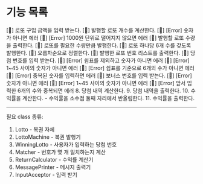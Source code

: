 # 기능 목록

[:deciduous_tree:] 로또 구입 금액을 입력 받는다.
    [:deciduous_tree:] 발행할 로또 개수를 계산한다.
    [:deciduous_tree:] [Error] 숫자가 아니면 에러
    [:deciduous_tree:] [Error] 1000원 단위로 떨어지지 않으면 에러
[:deciduous_tree:] 발행할 로또 수량을 출력한다.
[:deciduous_tree:] 로또를 필요한 수량만큼 발행한다.
    [:deciduous_tree:] 로또 하나당 6개 수를 갖도록 발행한다.
    [:deciduous_tree:] 오름차순으로 정렬한다.
[:deciduous_tree:] 발행한 로또 번호 리스트를 출력한다.
[:deciduous_tree:] 당첨 번호를 입력 받는다.
    [:deciduous_tree:] [Error] 쉼표를 제외하고 숫자가 아니면 에러
    [:deciduous_tree:] [Error] 1~45 사이의 숫자가 아니면 에러
    [:deciduous_tree:] [Error] 쉼표를 기준으로 6개의 수가 아니면 에러
    [:deciduous_tree:] [Error] 중복된 숫자를 입력하면 에러
[:deciduous_tree:] 보너스 번호를 입력 받는다.
    [:deciduous_tree:] [Error] 숫자가 아니면 에러
    [:deciduous_tree:] [Error] 1~45 사이의 숫자가 아니면 에러
    [:deciduous_tree:] [Error] 앞서 입력한 6개의 수와 중복되면 에러
8. 당첨 내역 계산한다.
9. 당첨 내역을 출력한다.
10. 수익률을 계산한다.
    - 수익률을 소수점 둘째 자리에서 반올림한다.
11. 수익률을 출력한다.

---
필요 class 종류:
1. Lotto - 복권 자체
2. LottoMachine - 복권 발행기
3. WinningLotto - 사용자가 입력하는 당첨 번호
4. Matcher - 번호가 몇 개 일치하는지 계산
5. ReturnCalculator - 수익률 계산기
6. MessagePrinter - 메시지 출력기
7. InputAcceptor - 입력 받기
